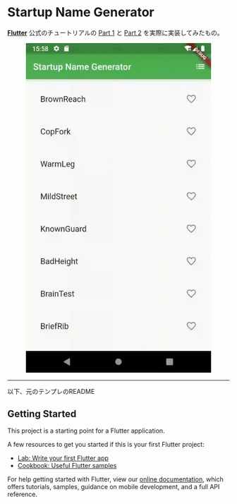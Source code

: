 # Startup Name Generator

**[Flutter](https://flutter.dev)** 公式のチュートリアルの [Part 1](https://flutter.dev/docs/get-started/codelab) と [Part 2](https://codelabs.developers.google.com/codelabs/first-flutter-app-pt2) を実際に実装してみたもの。

<div align="center">
    <img src="./preview.gif" alt="Startup Name Generator Demo" width="420rem" height="auto">
</div>

---

以下、元のテンプレのREADME

## Getting Started

This project is a starting point for a Flutter application.

A few resources to get you started if this is your first Flutter project:

- [Lab: Write your first Flutter app](https://flutter.dev/docs/get-started/codelab)
- [Cookbook: Useful Flutter samples](https://flutter.dev/docs/cookbook)

For help getting started with Flutter, view our
[online documentation](https://flutter.dev/docs), which offers tutorials,
samples, guidance on mobile development, and a full API reference.
